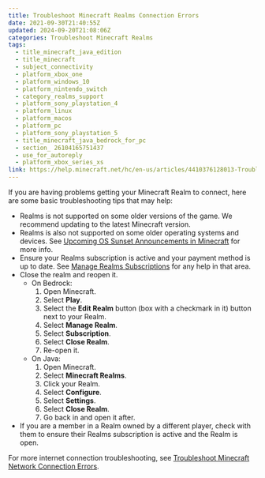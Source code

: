 ```yaml
---
title: Troubleshoot Minecraft Realms Connection Errors
date: 2021-09-30T21:40:55Z
updated: 2024-09-20T21:08:06Z
categories: Troubleshoot Minecraft Realms
tags:
  - title_minecraft_java_edition
  - title_minecraft
  - subject_connectivity
  - platform_xbox_one
  - platform_windows_10
  - platform_nintendo_switch
  - category_realms_support
  - platform_sony_playstation_4
  - platform_linux
  - platform_macos
  - platform_pc
  - platform_sony_playstation_5
  - title_minecraft_java_bedrock_for_pc
  - section_ 26104165751437
  - use_for_autoreply
  - platform_xbox_series_xs
link: https://help.minecraft.net/hc/en-us/articles/4410376128013-Troubleshoot-Minecraft-Realms-Connection-Errors
---
```


If you are having problems getting your Minecraft Realm to connect, here are some basic troubleshooting tips that may help:

- Realms is not supported on some older versions of the game. We recommend updating to the latest Minecraft version.
- Realms is also not supported on some older operating systems and devices. See [Upcoming OS Sunset Announcements in Minecraft](../Performance-Troubleshooting/Upcoming-OS-Sunset-Announcements-in-Minecraft.md) for more info.
- Ensure your Realms subscription is active and your payment method is up to date. See [Manage Realms Subscriptions](https://help.minecraft.net/hc/en-us/sections/26104341937421) for any help in that area.
- Close the realm and reopen it.
  - On Bedrock:
    1.  Open Minecraft.
    2.  Select **Play**.
    3.  Select the **Edit Realm** button (box with a checkmark in it) button next to your Realm.
    4.  Select **Manage Realm**.
    5.  Select **Subscription**.
    6.  Select **Close Realm**.
    7.  Re-open it.
  - On Java:
    1.  Open Minecraft.
    2.  Select **Minecraft Realms**.
    3.  Click your Realm.
    4.  Select **Configure**.
    5.  Select **Settings**.
    6.  Select **Close Realm**.
    7.  Go back in and open it after.
- If you are a member in a Realm owned by a different player, check with them to ensure their Realms subscription is active and the Realm is open.

For more internet connection troubleshooting, see [Troubleshoot Minecraft Network Connection Errors](../Performance-Troubleshooting/Troubleshoot-Minecraft-Network-Connection-Errors.md).

